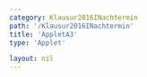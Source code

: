 ```yaml
---
category: Klausur2016INachtermin
path: '/Klausur2016INachtermin'
title: 'AppletA3'
type: 'Applet'

layout: nil
---
```

<link type="text/css" href="https://cdnjs.cloudflare.com/ajax/libs/jsxgraph/0.99.6/jsxgraph.css"><link rel="stylesheet" type="text/css" href="//cdnjs.cloudflare.com/ajax/libs/jsxgraph/0.99.7/jsxgraph.css" />
<div id="dfce8fd5-c07c-4084-8796-d665d98a58d3" class="jxgbox" style="width:500px; height:500px">
<script type="text/javascript">
    (function() {
	const board = JXG.JSXGraph.initBoard('dfce8fd5-c07c-4084-8796-d665d98a58d3', {
    							boundingbox: [-10, 10, 10, -10],
                  axis: false
              });
var B = board.create('point', [-2,0], {name:'B', fixed:true, color:'blue', size:2, label:{fontsize:15}});
var H = board.create('point', [2,0], {name:'H', fixed:true, color:'blue', size:2, label:{fontsize:15}});
var A = board.create('point', [-2,6], {name:'A', fixed:true, color:'blue', size:2, label:{fontsize:15}});
var I = board.create('point', [2,6], {name:'I', fixed:true, color:'blue', size:2, label:{fontsize:15}});
var C = board.create('point', [-4.5,0], {name:'C', fixed:true, color:'blue', size:2, label:{fontsize:15}});
var G = board.create('point', [4.5,0], {name:'G', fixed:true, color:'blue', size:2, label:{fontsize:15}});
var M = board.create('point', [0,6], {name:'M', fixed:true, color:'blue', size:2, label:{fontsize:15}});
var D = board.create('point', [-4.5, -4.8], {name:'D', fixed:true, color:'blue', size:2, label:{fontsize:15}});
var F = board.create('point', [4.5,-4.8], {name:'F', fixed:true, color:'blue', size:2, label:{fontsize:15}});
var P = board.create('point', [0,-4.8], {name:'P', fixed:true, color:'blue', size:2, label:{fontsize:15}});

var MP = board.create('line', [M, P], {color:'gray'});

var E = board.create('glider', [0, 1.627, MP], {name:'E', color:'orange', color:'blue', size:2, label:{fontsize:15}});

var poly = board.create('polygon', [A, B, C, D, E, F, G, H, I]);

board.create('angle', [D, C, B], {orthotype:'sectordot', name:' '});
board.create('angle', [B, A, I], {orthotype:'sectordot', name:' '});
board.create('angle', [A, B, C], {orthotype:'sectordot', name:' '});

var t1 = board.create('point', [0,7], {visible:false});
var t2 = board.create('point', [0,-7], {visible:false});
board.create('angle', [t2, P, F], {orthotype:'sectordot', name:' '});
board.create('angle', [I, M, t1], {orthotype:'sectordot', name:' '});

var DEF = board.create('angle', [D, E, F], {name:'&phi;', orthotype:'sectordot'});

var E_T = board.create('text', [-7, 7, function(){ return 'E(' + JXG.toFixed(E.X(), 2) + ', ' + JXG.toFixed(E.Y(), 2) + ')';}], {fontsize:18});

var NR_T = board.create('text', [-7, 8.5, '2016 NT 1 A3'], {fontsize:18})

var getEP = function(){
return 4.8 + E.Y();
};

var phi_T = board.create('text', [-7, 5.5, function(){ return '&phi; = ' + JXG.toFixed(2*Math.atan(4.5 / (4.8 + E.Y())) / Math.PI * 180, 2) + '°';}], {fontsize:18});

var V_T = board.create('text', [1.5, 7, function(){ return 'V(' + JXG.toFixed(2*Math.atan(4.5 / (4.8 + E.Y())) / Math.PI * 180, 2) + '°) = '+ JXG.toFixed(Math.PI*(121.2-(30.375/Math.tan(Math.atan(4.5 / (4.8 + E.Y()))))), 2) + 'cm^3';}], {fontsize:18});
board.create('text', [-2.5, 3, '6'], {color:'red', fontsize:18});
board.create('text', [2.2, 3, '6'], {color:'red', fontsize:18});
board.create('text', [-3.65, 0.5, '2.5'], {color:'red', fontsize:18});
board.create('text', [+3.05, 0.5, '2.5'], {color:'red', fontsize:18});
board.create('text', [-5.5, -2.4, '4.8'], {color:'red', fontsize:18});
board.create('text', [+4.70, -2.4, '4.8'], {color:'red', fontsize:18});
board.create('text', [-1, 6.2, '2'], {color:'red', fontsize:18});
board.create('text', [1, 6.2, '2'], {color:'red', fontsize:18});
board.create('segment', [D,E], {color:'green'});
board.create('segment', [F,E], {color:'green'});
board.create('segment', [C,D], {color:'red'});
board.create('segment', [C,B], {color:'red'});
board.create('segment', [B,A], {color:'red'});
board.create('segment', [A,I], {color:'red'});
board.create('segment', [I,H], {color:'red'});
board.create('segment', [G,H], {color:'red'});
board.create('segment', [G,F], {color:'red'});


})()
  </script>
  </div>
